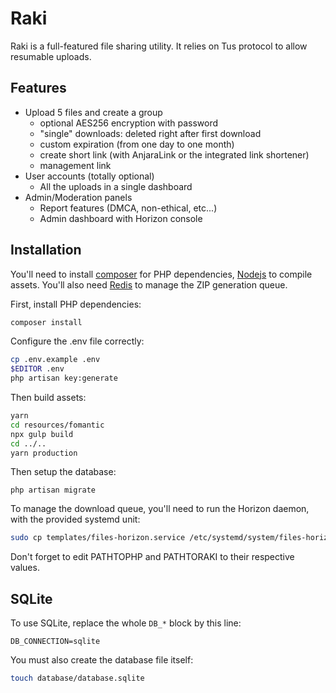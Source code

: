 # Raki

Raki is a full-featured file sharing utility.
It relies on Tus protocol to allow resumable uploads. 

## Features

- Upload 5 files and create a group
  - optional AES256 encryption with password
  - "single" downloads: deleted right after first download
  - custom expiration (from one day to one month)
  - create short link (with AnjaraLink or the integrated link shortener)
  - management link
- User accounts (totally optional)
  - All the uploads in a single dashboard
- Admin/Moderation panels
  - Report features (DMCA, non-ethical, etc...)
  - Admin dashboard with Horizon console

## Installation

You'll need to install [composer](https://getcomposer.org) for PHP dependencies, [Nodejs](https://nodejs.org) to compile assets. You'll also need [Redis](https://redis.io) to manage the ZIP generation queue.

First, install PHP dependencies:
```bash
composer install
```

Configure the .env file correctly:
```bash
cp .env.example .env
$EDITOR .env
php artisan key:generate
```

Then build assets:
```bash
yarn
cd resources/fomantic
npx gulp build
cd ../..
yarn production
```

Then setup the database:
```
php artisan migrate
```

To manage the download queue, you'll need to run the Horizon daemon, with the provided systemd unit:
```bash
sudo cp templates/files-horizon.service /etc/systemd/system/files-horizon.service
```
Don't forget to edit PATHTOPHP and PATHTORAKI to their respective values.


## SQLite
To use SQLite, replace the whole `DB_*` block by this line:
```
DB_CONNECTION=sqlite
```
You must also create the database file itself:
```bash
touch database/database.sqlite
```
